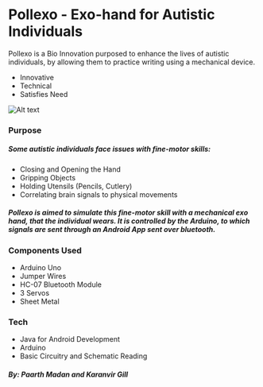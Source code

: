 # Pollexo - Exo-hand for Autistic Individuals

Pollexo is a Bio Innovation purposed to enhance the lives of autistic individuals, by allowing them to practice writing using a mechanical device.

  - Innovative
  - Technical
  - Satisfies Need

![Alt text](bluetooth-android/Images/IndexAlpha.png)

### Purpose
##### Some autistic individuals face issues with fine-motor skills:
- Closing and Opening the Hand
- Gripping Objects
- Holding Utensils (Pencils, Cutlery)
- Correlating brain signals to physical movements

##### Pollexo is aimed to simulate this fine-motor skill with a mechanical exo hand, that the individual wears. It is controlled by the Arduino, to which signals are sent through an Android App sent over bluetooth.

### Components Used
- Arduino Uno
- Jumper Wires
- HC-07 Bluetooth Module
- 3 Servos
- Sheet Metal

### Tech
- Java for Android Development
- Arduino
- Basic Circuitry and Schematic Reading

##### By: Paarth Madan and Karanvir Gill

